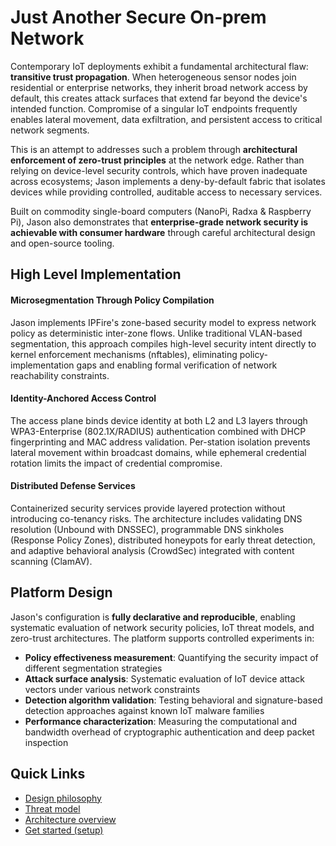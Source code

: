 # Just Another Secure On‑prem Network

Contemporary IoT deployments exhibit a fundamental architectural flaw: **transitive trust propagation**. When heterogeneous sensor nodes join residential or enterprise networks, they inherit broad network access by default, this creates attack surfaces that extend far beyond the device's intended function. Compromise of a singular IoT endpoints frequently enables lateral movement, data exfiltration, and persistent access to critical network segments.

This is an attempt to addresses such a problem through **architectural enforcement of zero-trust principles** at the network edge. Rather than relying on device-level security controls, which have proven inadequate across ecosystems; Jason implements a deny-by-default fabric that isolates devices while providing controlled, auditable access to necessary services.

Built on commodity single-board computers (NanoPi, Radxa & Raspberry Pi), Jason also demonstrates that **enterprise-grade network security is achievable with consumer hardware** through careful architectural design and open-source tooling.

## High Level Implementation

#### **Microsegmentation Through Policy Compilation**  
Jason implements IPFire's zone-based security model to express network policy as deterministic inter-zone flows. Unlike traditional VLAN-based segmentation, this approach compiles high-level security intent directly to kernel enforcement mechanisms (nftables), eliminating policy-implementation gaps and enabling formal verification of network reachability constraints.

#### **Identity-Anchored Access Control**  
The access plane binds device identity at both L2 and L3 layers through WPA3-Enterprise (802.1X/RADIUS) authentication combined with DHCP fingerprinting and MAC address validation. Per-station isolation prevents lateral movement within broadcast domains, while ephemeral credential rotation limits the impact of credential compromise.

#### **Distributed Defense Services**  
Containerized security services provide layered protection without introducing co-tenancy risks. The architecture includes validating DNS resolution (Unbound with DNSSEC), programmable DNS sinkholes (Response Policy Zones), distributed honeypots for early threat detection, and adaptive behavioral analysis (CrowdSec) integrated with content scanning (ClamAV).

## Platform Design

Jason's configuration is **fully declarative and reproducible**, enabling systematic evaluation of network security policies, IoT threat models, and zero-trust architectures. The platform supports controlled experiments in:

- **Policy effectiveness measurement**: Quantifying the security impact of different segmentation strategies
- **Attack surface analysis**: Systematic evaluation of IoT device attack vectors under various network constraints  
- **Detection algorithm validation**: Testing behavioral and signature-based detection approaches against known IoT malware families
- **Performance characterization**: Measuring the computational and bandwidth overhead of cryptographic authentication and deep packet inspection

## Quick Links
- [Design philosophy](intro/design-philosophy.md)
- [Threat model](intro/threat-model.md)
- [Architecture overview](architecture/overview.md)
- [Get started (setup)](setup/hardware.md)